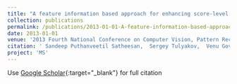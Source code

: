 ```yaml
---
title: "A feature information based approach for enhancing score-level fusion in multi-sample biometric systems"
collection: publications
permalink: /publications/2013-01-01-A-feature-information-based-approach-for-enhancing-score-level-fusion-in-multi-sample-biometric-systems
date: 2013-01-01
venue: '2013 Fourth National Conference on Computer Vision, Pattern Recognition, Image Processing and Graphics (NCVPRIPG)'
citation: ' Sandeep Puthanveetil Satheesan,  Sergey Tulyakov,  Venu Govindaraju, &quot;A feature information based approach for enhancing score-level fusion in multi-sample biometric systems.&quot; 2013 Fourth National Conference on Computer Vision, Pattern Recognition, Image Processing and Graphics (NCVPRIPG), 2013.'
project: 'MS'
---
```

Use [Google Scholar](https://scholar.google.com/scholar?q=A+feature+information+based+approach+for+enhancing+score+level+fusion+in+multi+sample+biometric+systems){:target="_blank"} for full citation